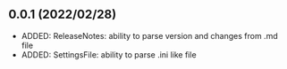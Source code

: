 ## 0.0.1 (2022/02/28)
* ADDED: ReleaseNotes: ability to parse version and changes from .md file
* ADDED: SettingsFile: ability to parse .ini like file
